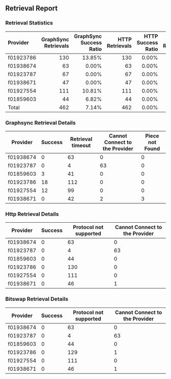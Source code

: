 ## Retrieval Report
### Retrieval Statistics
| Provider  | GraphSync Retrievals | GraphSync Success Ratio | HTTP Retrievals | HTTP Success Ratio | Bitswap Retrievals | Bitswap Success Ratio |
| :-------- | -------------------: | ----------------------: | --------------: | -----------------: | -----------------: | --------------------: |
| f01923786 |                  130 |                  13.85% |             130 |              0.00% |                130 |                 0.00% |
| f01938674 |                   63 |                   0.00% |              63 |              0.00% |                 63 |                 0.00% |
| f01923787 |                   67 |                   0.00% |              67 |              0.00% |                 67 |                 0.00% |
| f01938671 |                   47 |                   0.00% |              47 |              0.00% |                 47 |                 0.00% |
| f01927554 |                  111 |                  10.81% |             111 |              0.00% |                111 |                 0.00% |
| f01859603 |                   44 |                   6.82% |              44 |              0.00% |                 44 |                 0.00% |
| Total     |                  462 |                   7.14% |             462 |              0.00% |                462 |                 0.00% |

### Graphsync Retrieval Details
| Provider  | Success | Retrieval timeout | Cannot Connect to the Provider | Piece not Found |
| --------- | ------- | ----------------- | ------------------------------ | --------------- |
| f01938674 | 0       | 63                | 0                              | 0               |
| f01923787 | 0       | 4                 | 63                             | 0               |
| f01859603 | 3       | 41                | 0                              | 0               |
| f01923786 | 18      | 112               | 0                              | 0               |
| f01927554 | 12      | 99                | 0                              | 0               |
| f01938671 | 0       | 42                | 2                              | 3               |

### Http Retrieval Details
| Provider  | Success | Protocol not supported | Cannot Connect to the Provider |
| --------- | ------- | ---------------------- | ------------------------------ |
| f01938674 | 0       | 63                     | 0                              |
| f01923787 | 0       | 4                      | 63                             |
| f01859603 | 0       | 44                     | 0                              |
| f01923786 | 0       | 130                    | 0                              |
| f01927554 | 0       | 111                    | 0                              |
| f01938671 | 0       | 46                     | 1                              |

### Bitswap Retrieval Details
| Provider  | Success | Protocol not supported | Cannot Connect to the Provider |
| --------- | ------- | ---------------------- | ------------------------------ |
| f01938674 | 0       | 63                     | 0                              |
| f01923787 | 0       | 4                      | 63                             |
| f01859603 | 0       | 44                     | 0                              |
| f01923786 | 0       | 129                    | 1                              |
| f01927554 | 0       | 111                    | 0                              |
| f01938671 | 0       | 46                     | 1                              |

